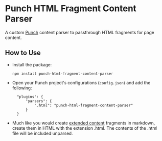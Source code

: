 # Punch HTML Fragment Content Parser

A custom [Punch](http://laktek.github.com/punch) content parser to passthrough HTML fragments for page content.

## How to Use 

* Install the package:

	`npm install punch-html-fragment-content-parser`

* Open your Punch project's configurations (`config.json`) and add the following:

		"plugins": {
        	"parsers": {
            	".html": "punch-html-fragment-content-parser"
        	}
        }


* Much like you would create [extended content](https://github.com/laktek/punch/wiki/Contents#extended-contents)
fragments in markdown, create them in HTML with the extension .html. The contents of the .html file will be included
unparsed.
